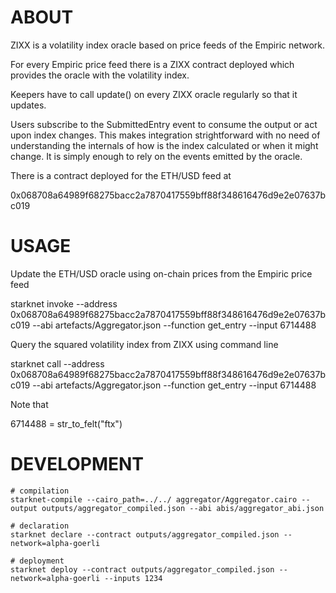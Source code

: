 ABOUT
=====

ZIXX is a volatility index oracle based on price feeds of the Empiric network.

For every Empiric price feed there is a ZIXX contract deployed which provides
the oracle with the volatility index.

Keepers have to call update() on every ZIXX oracle regularly so that it updates.

Users subscribe to the SubmittedEntry event to consume the output or act upon
index changes.  This makes integration strightforward with no need of
understanding the internals of how is the index calculated or when it might
change.  It is simply enough to rely on the events emitted by the oracle.

There is a contract deployed for the ETH/USD feed at

0x068708a64989f68275bacc2a7870417559bff88f348616476d9e2e07637bc019


USAGE
=====

Update the ETH/USD oracle using on-chain prices from the Empiric price feed

  starknet invoke --address 0x068708a64989f68275bacc2a7870417559bff88f348616476d9e2e07637bc019 --abi artefacts/Aggregator.json --function get_entry --input 6714488

Query the squared volatility index from ZIXX using command line

  starknet call --address 0x068708a64989f68275bacc2a7870417559bff88f348616476d9e2e07637bc019 --abi artefacts/Aggregator.json --function get_entry --input 6714488

Note that

  6714488 = str_to_felt("ftx")


DEVELOPMENT
===========

```
# compilation
starknet-compile --cairo_path=../../ aggregator/Aggregator.cairo --output outputs/aggregator_compiled.json --abi abis/aggregator_abi.json

# declaration
starknet declare --contract outputs/aggregator_compiled.json --network=alpha-goerli

# deployment
starknet deploy --contract outputs/aggregator_compiled.json --network=alpha-goerli --inputs 1234
```
